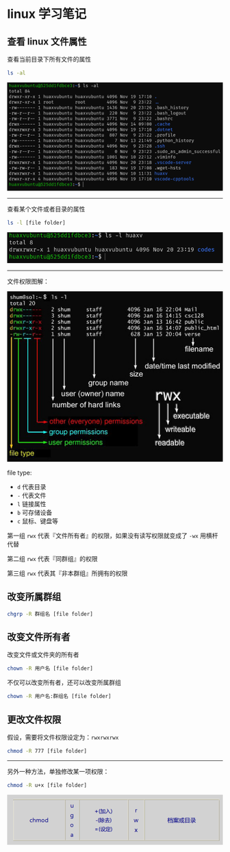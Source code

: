 # linux 学习笔记

## 查看 linux 文件属性

查看当前目录下所有文件的属性

```bash
ls -al
```

![](./img/linux%20所有文件属性.png)

---

查看某个文件或者目录的属性


```bash
ls -l [file folder]
```

![](./img/linux%20查看单个文件属性.png)

---

文件权限图解：

![](./img/文件权限图解.jpg)

file type:

- `d` 代表目录
- `-` 代表文件
- `l` 链接属性
- `b` 可存储设备
- `c` 鼠标、键盘等

第一组 `rwx` 代表『文件所有者』的权限，如果没有读写权限就变成了 `-wx` 用横杆代替

第二组 `rwx` 代表『同群组』的权限

第三组 `rwx` 代表其『非本群组』所拥有的权限

## 改变所属群组

```bash
chgrp -R 群组名 [file folder]
```

## 改变文件所有者

改变文件或文件夹的所有者

```bash
chown -R 用户名 [file folder]
```

不仅可以改变所有者，还可以改变所属群组

```bash
chown -R 用户名:群组名 [file folder]
```

## 更改文件权限

假设，需要将文件权限设定为：`rwxrwxrwx`

```bash
chmod -R 777 [file folder]
```

---

另外一种方法，单独修改某一项权限：

```bash
chmod -R u+x [file folder]
```

![](./img/单独修改文件某一项权限.png)
